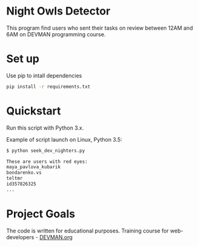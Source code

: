 # Night Owls Detector

This program find users who sent their tasks on review between 12AM and 6AM on DEVMAN programming course.

# Set up

Use pip to intall dependencies
```bash
pip install -r requirements.txt
```

# Quickstart

Run this script with Python 3.x. 

Example of script launch on Linux, Python 3.5:

```bash
$ python seek_dev_nighters.py

These are users with red eyes:
maya_pavlova_kubarik
bondarenko.vs
teltmr
id357826325
...
```


# Project Goals

The code is written for educational purposes. Training course for web-developers - [DEVMAN.org](https://devman.org)
